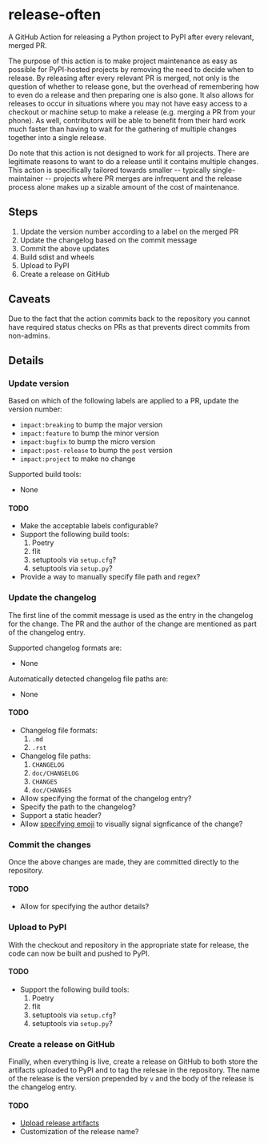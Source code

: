 # release-often
A GitHub Action for releasing a Python project to PyPI after every relevant, merged PR.

The purpose of this action is to make project maintenance as easy as possible for PyPI-hosted projects by removing the need to decide when to release. By releasing after every relevant PR is merged, not only is the question of whether to release gone, but the overhead of remembering how to even do a release and then preparing one is also gone. It also allows for releases to occur in situations where you may not have easy access to a checkout or machine setup to make a release (e.g. merging a PR from your phone). As well, contributors will be able to benefit from their hard work much faster than having to wait for the gathering of multiple changes together into a single release.

Do note that this action is not designed to work for all projects. There are legitimate reasons to want to do a release until it contains multiple changes. This action is specifically tailored towards smaller -- typically single-maintainer -- projects where PR merges are infrequent and the release process alone makes up a sizable amount of the cost of maintenance.

## Steps
1. Update the version number according to a label on the merged PR
2. Update the changelog based on the commit message
3. Commit the above updates
4. Build sdist and wheels
5. Upload to PyPI
6. Create a release on GitHub

## Caveats
Due to the fact that the action commits back to the repository you cannot have required status checks on PRs as that prevents direct commits from non-admins.

## Details
### Update version
Based on which of the following labels are applied to a PR, update the version number:

- `impact:breaking` to bump the major version
- `impact:feature` to bump the minor version
- `impact:bugfix` to bump the micro version
- `impact:post-release` to bump the `post` version
- `impact:project` to make no change

Supported build tools:
- None

#### TODO
- Make the acceptable labels configurable?
- Support the following build tools:
  1. Poetry
  1. flit
  1. setuptools via `setup.cfg`?
  1. setuptools via `setup.py`?
- Provide a way to manually specify file path and regex?

### Update the changelog
The first line of the commit message is used as the entry in the changelog for the change. The PR and the author of the change are mentioned as part of the changelog entry.

Supported changelog formats are:
- None

Automatically detected changelog file paths are:
- None

#### TODO
- Changelog file formats:
  1. `.md`
  1. `.rst`
- Changelog file paths:
  1. `CHANGELOG`
  1. `doc/CHANGELOG`
  1. `CHANGES`
  1. `doc/CHANGES`
- Allow specifying the format of the changelog entry?
- Specify the path to the changelog?
- Support a static header?
- Allow [specifying emoji](https://cjolowicz.github.io/posts/hypermodern-python-06-ci-cd/#documenting-releases-with-release-drafter) to visually signal signficance of the change?

### Commit the changes
Once the above changes are made, they are committed directly to the repository.

#### TODO
- Allow for specifying the author details?

### Upload to PyPI
With the checkout and repository in the appropriate state for release, the code can now be built and pushed to PyPI.

#### TODO
- Support the following build tools:
  1. Poetry
  1. flit
  1. setuptools via `setup.cfg`?
  1. setuptools via `setup.py`?

### Create a release on GitHub
Finally, when everything is live, create a release on GitHub to both store the artifacts uploaded to PyPI and to tag the relesae in the repository. The name of the release is the version prepended by `v` and the body of the release is the changelog entry.

#### TODO
- [Upload release artifacts](https://developer.github.com/v3/repos/releases/#upload-a-release-asset)
- Customization of the release name?
